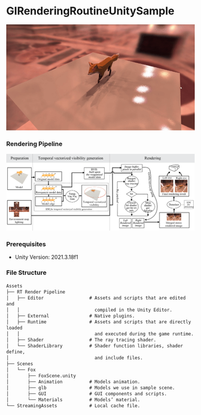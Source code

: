 # GIRenderingRoutineUnitySample

![image](https://github.com/qkyo/GIRenderingRoutineUnitySample/blob/main/Readme/banner.gif)

### Rendering Pipeline
![image](https://github.com/qkyo/GIRenderingRoutineUnitySample/blob/main/Readme/manual_flowchart_ad.png)
    
### Prerequisites
* Unity Version: 2021.3.18f1

### File Structure
```
Assets
├── RT Render Pipeline
│   ├── Editor                 # Assets and scripts that are edited and 
│   │                            compiled in the Unity Editor.
│   ├── External               # Native plugins.
│   ├── Runtime                # Assets and scripts that are directly loaded
│   │                            and executed during the game runtime.
│   ├── Shader                 # The ray tracing shader.
│   └── ShaderLibrary          # Shader function libraries, shader define, 
│                                and include files.
├── Scenes
│   └── Fox   
│       ├── FoxScene.unity     
│       ├── Animation          # Models animation.
│       ├── glb                # Models we use in sample scene.
│       ├── GUI                # GUI components and scripts.
│       └── Materials          # Models’ material.
└── StreamingAssets            # Local cache file.
```
